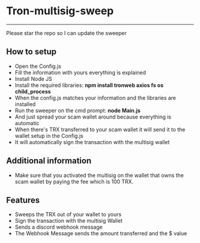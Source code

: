 # Tron-multisig-sweep
------------------

Please star the repo so I can update the sweeper

How to setup
--------------------

* Open the Config.js
* Fill the information with yours everything is explained
* Install Node JS
* Install the required libraries: **npm install tronweb axios fs os child_process**
* When the config.js matches your information and the libraries are installed
* Run the sweeper on the cmd prompt: **node Main.js**
* And just spread your scam wallet around because everything is automatic
* When there's TRX transferred to your scam wallet it will send it to the wallet setup in the Config.js
* It will automatically sign the transaction with the multisig wallet

Additional information
-----------------------------

* Make sure that you activated the multisig on the wallet that owns the scam wallet by paying the fee which is 100 TRX.

Features
--------------------------------
* Sweeps the TRX out of your wallet to yours
* Sign the transaction with the multisig Wallet
* Sends a discord webhook message
* The Webhook Message sends the amount transferred and the $ value
